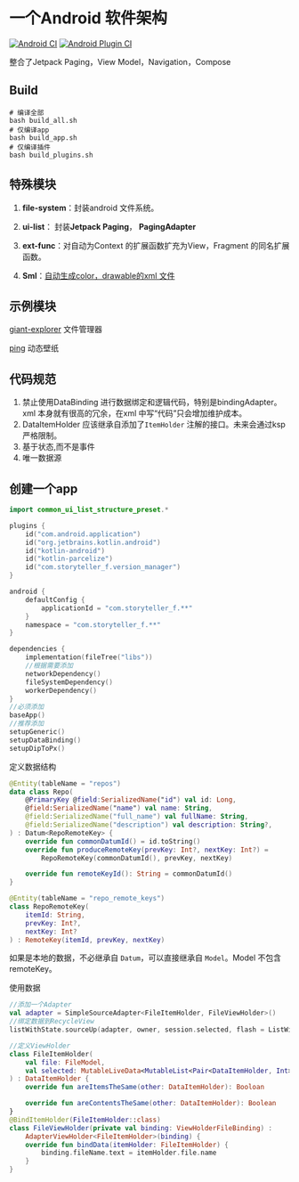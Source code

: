 # 一个Android 软件架构

[![Android CI](https://github.com/storytellerF/common-ui-list-structure/actions/workflows/android.yml/badge.svg)](https://github.com/storytellerF/common-ui-list-structure/actions/workflows/android.yml)
[![Android Plugin CI](https://github.com/storytellerF/common-ui-list-structure/actions/workflows/android-plugins.yml/badge.svg)](https://github.com/storytellerF/common-ui-list-structure/actions/workflows/android-plugins.yml)

整合了Jetpack Paging，View Model，Navigation，Compose

## Build

```shell
# 编译全部
bash build_all.sh
# 仅编译app
bash build_app.sh
# 仅编译插件
bash build_plugins.sh
```

## 特殊模块

1. **file-system**：封装android 文件系统。

2. **ui-list**： 封装**Jetpack Paging**， **PagingAdapter**

3. **ext-func**：对自动为Context 的扩展函数扩充为View，Fragment 的同名扩展函数。

4. **Sml**：[自动生成color，drawable的xml 文件](sml)

## 示例模块

[giant-explorer](common-ui-list-structure/app/giant-explorer) 文件管理器

[ping](common-ui-list-structure/app/ping) 动态壁纸

## 代码规范

1. 禁止使用DataBinding 进行数据绑定和逻辑代码，特别是bindingAdapter。xml 本身就有很高的冗余，在xml 中写“代码”只会增加维护成本。
2. DataItemHolder 应该继承自添加了`ItemHolder` 注解的接口。未来会通过ksp 严格限制。
3. 基于状态,而不是事件
4. 唯一数据源

## 创建一个app

```kts
import common_ui_list_structure_preset.*

plugins {
    id("com.android.application")
    id("org.jetbrains.kotlin.android")
    id("kotlin-android")
    id("kotlin-parcelize")
    id("com.storyteller_f.version_manager")
}

android {
    defaultConfig {
        applicationId = "com.storyteller_f.**"
    }
    namespace = "com.storyteller_f.**"
}

dependencies {
    implementation(fileTree("libs"))
    //根据需要添加
    networkDependency()
    fileSystemDependency()
    workerDependency()
}
//必须添加
baseApp()
//推荐添加
setupGeneric()
setupDataBinding()
setupDipToPx()
```

定义数据结构

```kotlin
@Entity(tableName = "repos")
data class Repo(
    @PrimaryKey @field:SerializedName("id") val id: Long,
    @field:SerializedName("name") val name: String,
    @field:SerializedName("full_name") val fullName: String,
    @field:SerializedName("description") val description: String?,
) : Datum<RepoRemoteKey> {
    override fun commonDatumId() = id.toString()
    override fun produceRemoteKey(prevKey: Int?, nextKey: Int?) =
        RepoRemoteKey(commonDatumId(), prevKey, nextKey)

    override fun remoteKeyId(): String = commonDatumId()
}

@Entity(tableName = "repo_remote_keys")
class RepoRemoteKey(
    itemId: String,
    prevKey: Int?,
    nextKey: Int?
) : RemoteKey(itemId, prevKey, nextKey)
```

如果是本地的数据，不必继承自 `Datum`，可以直接继承自 `Model`。Model 不包含remoteKey。

使用数据

```kotlin
//添加一个Adapter
val adapter = SimpleSourceAdapter<FileItemHolder, FileViewHolder>()
//绑定数据到RecycleView
listWithState.sourceUp(adapter, owner, session.selected, flash = ListWithState.Companion::remote)

//定义ViewHolder
class FileItemHolder(
    val file: FileModel,
    val selected: MutableLiveData<MutableList<Pair<DataItemHolder, Int>>>
) : DataItemHolder {
    override fun areItemsTheSame(other: DataItemHolder): Booloan

    override fun areContentsTheSame(other: DataItemHolder): Boolean 
}
@BindItemHolder(FileItemHolder::class)
class FileViewHolder(private val binding: ViewHolderFileBinding) :
    AdapterViewHolder<FileItemHolder>(binding) {
    override fun bindData(itemHolder: FileItemHolder) {
        binding.fileName.text = itemHolder.file.name
    }
}
```
